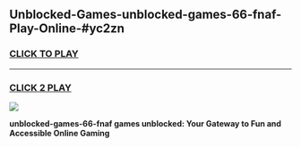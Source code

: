 
## Unblocked-Games-unblocked-games-66-fnaf-Play-Online-#yc2zn
<h3>
<a href="https://premium.freeplayer.one?title=unblocked-games-66-fnaf&ref=27F">CLICK TO PLAY</a></h3>
<hr>

<h3>
<a href="https://premium.freeplayer.one?title=unblocked-games-66-fnaf&ref=27F">CLICK 2 PLAY</a>
  
</h3>

<a href="https://premium.freeplayer.one?title=unblocked-games-66-fnaf&ref=27F"><img src="https://clearcache.store/games.png"></a>


**unblocked-games-66-fnaf games unblocked: Your Gateway to Fun and Accessible Online Gaming**
